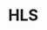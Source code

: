  # HLS  <!-- 제목 정의 -->

<!-- 부제목 정의 -->
<!-- 기술 스택 정의 -->
<!-- 시연영상 정의 -->
<!-- 리소스 정의, (스펙, db record 등) -->
<!-- 코드 설명 -->
